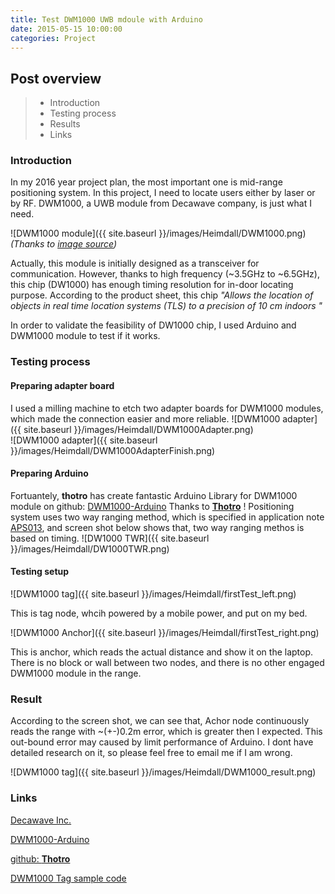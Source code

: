 ```yaml
---
title: Test DWM1000 UWB mdoule with Arduino
date: 2015-05-15 10:00:00
categories: Project
---
```


## Post overview
>* Introduction
>* Testing process
>* Results
>* Links

### Introduction
In my 2016 year project plan, the most important one is mid-range positioning system. In this project, I need to locate users either by laser or by RF. DWM1000, a UWB module from Decawave company, is just what I need.

![DWM1000 module]({{ site.baseurl }}/images/Heimdall/DWM1000.png)  
_(Thanks to [image source](http://media.digikey.com/Photos/Decawave%20Limited/DWM1000.JPG))_

Actually, this module is initially designed as a transceiver for communication. However, thanks to high frequency (~3.5GHz to ~6.5GHz), this chip (DW1000) has enough timing resolution for in-door locating purpose. According to the product sheet, this chip _"Allows the location of objects in real time location systems (TLS) to a precision of 10 cm indoors "_

In order to validate the feasibility of DW1000 chip, I used Arduino and DWM1000 module to test if it works.

### Testing process

#### Preparing adapter board
I used a milling machine to etch two adapter boards for DWM1000 modules, which made the connection easier and more reliable.
![DWM1000 adapter]({{ site.baseurl }}/images/Heimdall/DWM1000Adapter.png)  
![DWM1000 adapter]({{ site.baseurl }}/images/Heimdall/DWM1000AdapterFinish.png)  

#### Preparing Arduino
Fortuantely, **thotro** has create fantastic Arduino Library for DWM1000 module on github: [DWM1000-Arduino](https://github.com/thotro/arduino-dw1000)
Thanks to [**Thotro**](https://github.com/thotro) !
Positioning system uses two way ranging method, which is specified in application note [APS013](http://www.decawave.com/support), and screen shot below shows that, two way ranging methos is based on timing.
![DW1000 TWR]({{ site.baseurl }}/images/Heimdall/DW1000TWR.png) 

#### Testing setup
![DWM1000 tag]({{ site.baseurl }}/images/Heimdall/firstTest_left.png) 

This is tag node, whcih powered by a mobile power, and put on my bed.

![DWM1000 Anchor]({{ site.baseurl }}/images/Heimdall/firstTest_right.png) 

This is anchor, which reads the actual distance and show it on the laptop.
There is no block or wall between two nodes, and there is no other engaged DWM1000 module in the range.

### Result
According to the screen shot, we can see that, Achor node continuously reads the range with ~(+-)0.2m error, which is greater then I expected. This out-bound error may caused by limit performance of Arduino. I dont have detailed research on it, so please feel free to email me if I am wrong.

![DWM1000 tag]({{ site.baseurl }}/images/Heimdall/DWM1000_result.png) 

### Links
[Decawave Inc.](http://www.decawave.com)

[DWM1000-Arduino](https://github.com/thotro/arduino-dw1000)

[github: **Thotro**](https://github.com/thotro) 

[DWM1000 Tag sample code](https://github.com/thotro/arduino-dw1000/blob/master/examples/RangingTag/RangingTag.ino)


